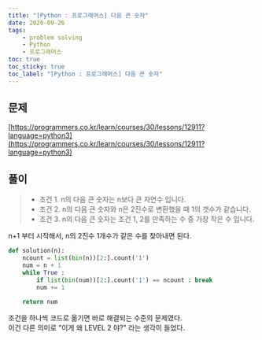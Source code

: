 ```yaml
---
title: "[Python : 프로그래머스] 다음 큰 숫자"
date: 2020-09-26
tags:
    - problem solving
    - Python
    - 프로그래머스
toc: true
toc_sticky: true
toc_label: "[Python : 프로그래머스] 다음 큰 숫자"
---
```

## 문제
[https://programmers.co.kr/learn/courses/30/lessons/12911?language=python3](https://programmers.co.kr/learn/courses/30/lessons/12911?language=python3)
## 풀이
> - 조건 1. n의 다음 큰 숫자는 n보다 큰 자연수 입니다.
> - 조건 2. n의 다음 큰 숫자와 n은 2진수로 변환했을 때 1의 갯수가 같습니다.
> - 조건 3. n의 다음 큰 숫자는 조건 1, 2를 만족하는 수 중 가장 작은 수 입니다.

n+1 부터 시작해서, n의 2진수 1개수가 같은 수를 찾아내면 된다.  
```python
def solution(n):
    ncount = list(bin(n))[2:].count('1')
    num = n + 1
    while True :
        if list(bin(num))[2:].count('1') == ncount : break
        num += 1
    
    return num
```
조건을 하나씩 코드로 옮기면 바로 해결되는 수준의 문제였다.  
이건 다른 의미로 "이게 왜 LEVEL 2 야?" 라는 생각이 들었다.  
  